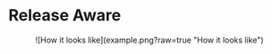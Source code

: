 # Release Aware

<p align="center">
  ![How it looks like](example.png?raw=true "How it looks like")
</p>
